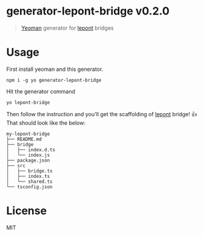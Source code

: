 # generator-lepont-bridge v0.2.0

> [Yeoman](https://yeoman.io/) generator for [lepont][] bridges

# Usage

First install yeoman and this generator.

```shellsession
npm i -g yo generator-lepont-bridge
```

Hit the generator command
```shellsession
yo lepont-bridge
```

Then follow the instruction and you'll get the scaffolding of [lepont][] bridge! 👍 That should look like the below:

```
my-lepont-bridge
├── README.md
├── bridge
│   ├── index.d.ts
│   └── index.js
├── package.json
├── src
│   ├── bridge.ts
│   ├── index.ts
│   └── shared.ts
└── tsconfig.json
```

# License

MIT

[lepont]: https://github.com/kt3k/lepont
